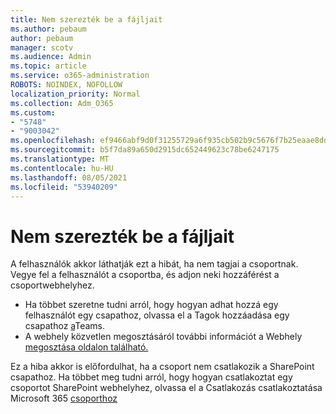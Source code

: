 ```yaml
---
title: Nem szerezték be a fájljait
ms.author: pebaum
author: pebaum
manager: scotv
ms.audience: Admin
ms.topic: article
ms.service: o365-administration
ROBOTS: NOINDEX, NOFOLLOW
localization_priority: Normal
ms.collection: Adm_O365
ms.custom:
- "5748"
- "9003042"
ms.openlocfilehash: ef9466abf9d0f31255729a6f935cb502b9c5676f7b25eaae8dd299e0788ecd81
ms.sourcegitcommit: b5f7da89a650d2915dc652449623c78be6247175
ms.translationtype: MT
ms.contentlocale: hu-HU
ms.lasthandoff: 08/05/2021
ms.locfileid: "53940209"
---
```

# <a name="we-cant-get-your-files"></a>Nem szerezték be a fájljait

A felhasználók akkor láthatják ezt a hibát, ha nem tagjai a csoportnak. Vegye fel a felhasználót a csoportba, és adjon neki hozzáférést a csoportwebhelyhez.

- Ha többet szeretne tudni arról, hogy hogyan adhat hozzá egy felhasználót egy csapathoz, olvassa el a Tagok hozzáadása egy csapathoz [a](https://support.office.com/article/add-people-to-a-team-aff2249d-b456-4bc3-81e7-52327b6b38e9)Teams.
- A webhely közvetlen megosztásáról további információt a Webhely [megosztása oldalon található.](https://support.office.com/article/Share-a-site-958771A8-D041-4EB8-B51C-AFEA2EAE3658)

Ez a hiba akkor is előfordulhat, ha a csoport nem csatlakozik a SharePoint csapathoz. Ha többet meg tudni arról, hogy hogyan csatlakoztat egy csoportot SharePoint webhelyhez, olvassa el a Csatlakozás csatlakoztatása Microsoft 365 [csoporthoz](https://docs.microsoft.com/sharepoint/dev/transform/modernize-connect-to-office365-group)